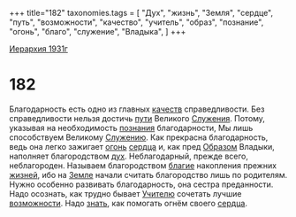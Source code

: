 +++
title="182"
taxonomies.tags = [
"Дух",
"жизнь",
"Земля",
"сердце",
"путь",
"возможности",
"качество",
"учитель",
"образ",
"познание",
"огонь",
"благо",
"служение",
"Владыка",
]
+++

[Иерархия 1931г](/agni/19312)

# 182

Благодарность есть одно из главных [качеств](/tags/качество) справедливости. Без справедливости нельзя достичь [пути](/tags/путь) Великого [Служения](/tags/служение). Потому, указывая на необходимость [познания](/tags/познание) благодарности, Мы лишь способствуем Великому [Служению](/tags/служение). Как прекрасна благодарность, ведь она легко зажигает [огонь](/tags/огонь) [сердца](/tags/сердце) и, как пред [Образом](/tags/образ) Владыки, наполняет благородством [дух](/tags/Дух). Неблагодарный, прежде всего, неблагороден. Называем благородством [благие](/tags/благо) накопления прежних [жизней](/tags/жизнь), ибо на [Земле](/tags/Земля) начали считать благородство лишь по родителям. Нужно особенно развивать благодарность, она сестра преданности. Надо осознать, как трудно бывает [Учителю](/tags/учитель) сочетать лучшие [возможности](/tags/возможности). Надо [знать](/tags/познание), как помогать огнём своего [сердца](/tags/сердце).   

